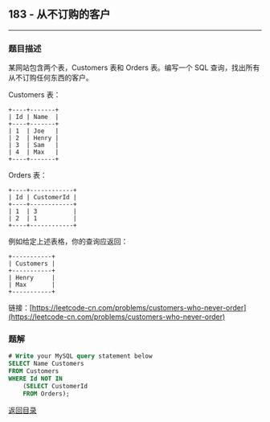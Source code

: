 ## **183 - 从不订购的客户**
---------------------------

### **题目描述**
某网站包含两个表，Customers 表和 Orders 表。编写一个 SQL 查询，找出所有从不订购任何东西的客户。

Customers 表：
```
+----+-------+
| Id | Name  |
+----+-------+
| 1  | Joe   |
| 2  | Henry |
| 3  | Sam   |
| 4  | Max   |
+----+-------+
```
Orders 表：
```
+----+------------+
| Id | CustomerId |
+----+------------+
| 1  | 3          |
| 2  | 1          |
+----+------------+
```
例如给定上述表格，你的查询应返回：
```
+-----------+
| Customers |
+-----------+
| Henry     |
| Max       |
+-----------+
```

链接：[https://leetcode-cn.com/problems/customers-who-never-order](https://leetcode-cn.com/problems/customers-who-never-order)


### **题解**
``` sql
# Write your MySQL query statement below
SELECT Name Customers
FROM Customers
WHERE Id NOT IN
    (SELECT CustomerId
    FROM Orders);
```


[返回目录](https://maxwell-l.github.io/WriteSomething/something/leetcode)